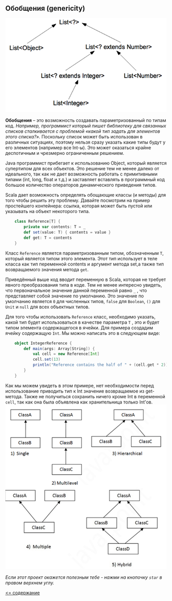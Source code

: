 ## Обобщения (genericity)

![alt text](https://github.com/steklopod/Functions/blob/master/src/main/resources/images/genericity.png "Обобщения")

**Обобщения** – это возможность создавать параметризованный по типам код. 
_Например, программист который пишет библиотеку для связанных списков сталкивается с проблемой «какой тип задать для 
элементов этого списка?»._ Поскольку список может быть использован в различных ситуациях, поэтому нельзя сразу указать 
какие типы будут у его элементов (например все Int-ы). Это может оказаться крайне деспотичным и чрезмерно ограниченным решением.

Java программист прибегает к использованию Object, который является супертипом для всех объектов. 
Это решение тем не менее далеко от идеального, так как не дает возможность работать с примитивными типами 
(int, long, float и т.д.) и заставляет вставлять в программный код большое количество операторов динамического приведения типов.

Scala дает возможность определять обощающие классы (и методы) для того чтобы решить эту проблему. Давайте посмотрим на 
пример простейшего контейнера: ссылка, которая может быть пустой или указывать на объект некоторого типа.

<!-- code -->
```scala
    class Reference[T] {
        private var contents: T = _
        def set(value: T) { contents = value }
        def get: T = contents
    }
```
Класс `Referencе` является параметризованным типом, обозначенным `T`, который является типом этого элемента. 
Этот тип использует в теле класса как тип переменной contents и аргумент метода set,а также тип возвращаемого значения метода `get`.

Приведённый выше код вводит переменную в Scala, которая не требует явного преобразования типа в коде. 
Тем не менее интересно увидеть, что первоначальное значение данной переменной равно `_` , что представляет собой значение 
по умолчанию. Это значение по умолчанию является `0` для численных типов, `false` для `Boolean`, `()` для `Unit` и `null`
 для всех объектных типов.

Для того чтобы использовать `Reference` класс, необходимо указать, какой тип будет использоваться в качестве параметра `T`
, это и будет типом элемента содержащегося в ячейки. Для примера создадим ячейку содержащую `Int`. Мы можно написать 
это в следующем виде:

<!-- code -->
```scala
    object IntegerReference {
        def main(args: Array[String]) {
            val cell = new Reference[Int]
            cell.set(13)
            println("Reference contains the half of " + (cell.get * 2))
        }
    }
```

Как мы можем увидеть в этом примере, нет необходимости перед использование приводить тип к 
Int значение возвращаемое из get-метода. Также не получиться сохранить ничего кроме Int в переменной `cell`, так как 
она была объявлена как хранительница только Int'ов.
![alt text](https://github.com/steklopod/Functions/blob/master/src/main/resources/images/scala-inheritance2.png "scala-inheritance")

_Если этот проект окажется полезным тебе - нажми на кнопочку `star` в правом верхнем углу._

[<= содержание](https://github.com/steklopod/Functions/blob/master/readme.md)